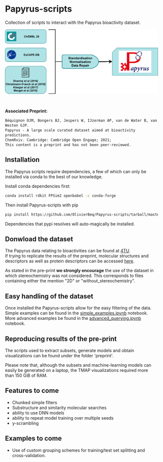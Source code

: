# Papyrus-scripts

Collection of scripts to interact with the Papyrus bioactivity dataset.

![alt text](figures/papyrus_workflow.png?raw=true)

<br/>

**Associated Preprint:**
```
Béquignon OJM, Bongers BJ, Jespers W, IJzerman AP, van de Water B, van Westen GJP.
Papyrus - A large scale curated dataset aimed at bioactivity predictions.
ChemRxiv. Cambridge: Cambridge Open Engage; 2021;
This content is a preprint and has not been peer-reviewed.
```


## Installation

The Papyrus scripts require dependencies, a few of which can only be installed via conda to the best of our knowledge. 

Install conda dependencies first:
```bash
conda install rdkit FPSim2 openbabel -c conda-forge
```

Then install Papyrus-scripts with pip
```bash
pip install https://github.com/OlivierBeq/Papyrus-scripts/tarball/master
``` 
Dependencies that pypi resolves will auto-magically be installed.

## Donwload the dataset

The Papyrus data relating to bioactivities can be found at <a href="https://doi.org/10.4121/16896406">4TU</a>.
<br/>
If trying to replicate the results of the preprint, molecular structures and descriptors as well as  protein descriptors can be accessed <a href="https://drive.google.com/drive/folders/1Lhw5G6gu_nLzHQoGmnl02uhFsmOgEZ5a?usp=sharing">here</a>.

As stated in the pre-print **we strongly encourage** the use of the dataset in which stereochemistry was not considered.
This corresponds to files containing either the mention "2D" or "without_stereochemistry". 

## Easy handling of the dataset

Once installed the Papyrus-scripts allow for the easy filtering of the data.<br/>
Simple examples can be found in the <a href="">simple_examples.ipynb</a> notebook.<br/>
More advanced examples be found in the <a href="">advanced_querying.ipynb</a> notebook.

## Reproducing results of the pre-print

The scripts used to extract subsets, generate models and obtain visualizations can be found under the folder 'preprint'.

Please note that, although the subsets and machine-learning models can easily be generated on a laptop, the TMAP visualizations required more than 150 GiB of RAM.

## Features to come

- Chunked simple filters
- Substructure and similarity molecular searches
- ability to use DNN models
- ability to repeat model training over multiple seeds
- y-scrambling

## Examples to come

- Use of custom grouping schemes for training/test set splitting and cross-validation.
